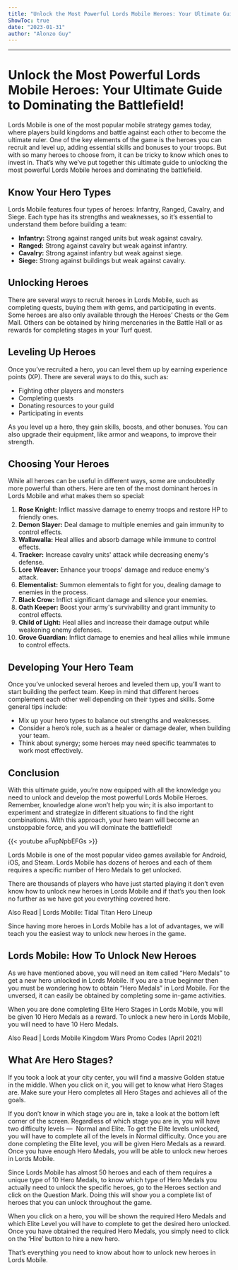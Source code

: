 ```yaml
---
title: "Unlock the Most Powerful Lords Mobile Heroes: Your Ultimate Guide to Dominating the Battlefield!"
ShowToc: true 
date: "2023-01-31"
author: "Alonzo Guy"
---
```

*****
# Unlock the Most Powerful Lords Mobile Heroes: Your Ultimate Guide to Dominating the Battlefield!

Lords Mobile is one of the most popular mobile strategy games today, where players build kingdoms and battle against each other to become the ultimate ruler. One of the key elements of the game is the heroes you can recruit and level up, adding essential skills and bonuses to your troops. But with so many heroes to choose from, it can be tricky to know which ones to invest in. That’s why we’ve put together this ultimate guide to unlocking the most powerful Lords Mobile heroes and dominating the battlefield.

## Know Your Hero Types

Lords Mobile features four types of heroes: Infantry, Ranged, Cavalry, and Siege. Each type has its strengths and weaknesses, so it’s essential to understand them before building a team:

- **Infantry:** Strong against ranged units but weak against cavalry.
- **Ranged:** Strong against cavalry but weak against infantry.
- **Cavalry:** Strong against infantry but weak against siege.
- **Siege:** Strong against buildings but weak against cavalry.

## Unlocking Heroes

There are several ways to recruit heroes in Lords Mobile, such as completing quests, buying them with gems, and participating in events. Some heroes are also only available through the Heroes’ Chests or the Gem Mall. Others can be obtained by hiring mercenaries in the Battle Hall or as rewards for completing stages in your Turf quest.

## Leveling Up Heroes

Once you’ve recruited a hero, you can level them up by earning experience points (XP). There are several ways to do this, such as:

- Fighting other players and monsters
- Completing quests
- Donating resources to your guild
- Participating in events

As you level up a hero, they gain skills, boosts, and other bonuses. You can also upgrade their equipment, like armor and weapons, to improve their strength.

## Choosing Your Heroes

While all heroes can be useful in different ways, some are undoubtedly more powerful than others. Here are ten of the most dominant heroes in Lords Mobile and what makes them so special:

1. **Rose Knight:** Inflict massive damage to enemy troops and restore HP to friendly ones.
2. **Demon Slayer:** Deal damage to multiple enemies and gain immunity to control effects.
3. **Wallawalla:** Heal allies and absorb damage while immune to control effects.
4. **Tracker:** Increase cavalry units' attack while decreasing enemy's defense.
5. **Lore Weaver:** Enhance your troops' damage and reduce enemy's attack.
6. **Elementalist:** Summon elementals to fight for you, dealing damage to enemies in the process.
7. **Black Crow:** Inflict significant damage and silence your enemies.
8. **Oath Keeper:** Boost your army's survivability and grant immunity to control effects.
9. **Child of Light:** Heal allies and increase their damage output while weakening enemy defenses.
10. **Grove Guardian:** Inflict damage to enemies and heal allies while immune to control effects.

## Developing Your Hero Team

Once you’ve unlocked several heroes and leveled them up, you’ll want to start building the perfect team. Keep in mind that different heroes complement each other well depending on their types and skills. Some general tips include:

- Mix up your hero types to balance out strengths and weaknesses.
- Consider a hero’s role, such as a healer or damage dealer, when building your team.
- Think about synergy; some heroes may need specific teammates to work most effectively.

## Conclusion

With this ultimate guide, you’re now equipped with all the knowledge you need to unlock and develop the most powerful Lords Mobile Heroes. Remember, knowledge alone won’t help you win; it is also important to experiment and strategize in different situations to find the right combinations. With this approach, your hero team will become an unstoppable force, and you will dominate the battlefield!

{{< youtube aFupNpbEFGs >}} 



Lords Mobile is one of the most popular video games available for Android, iOS, and Steam. Lords Mobile has dozens of heroes and each of them requires a specific number of Hero Medals to get unlocked.
 
There are thousands of players who have just started playing it don’t even know how to unlock new heroes in Lords Mobile and if that’s you then look no further as we have got you everything covered here.
 
Also Read | Lords Mobile: Tidal Titan Hero Lineup
 
Since having more heroes in Lords Mobile has a lot of advantages, we will teach you the easiest way to unlock new heroes in the game.
 
## Lords Mobile: How To Unlock New Heroes
 
As we have mentioned above, you will need an item called “Hero Medals” to get a new hero unlocked in Lords Mobile. If you are a true beginner then you must be wondering how to obtain “Hero Medals” in Lord Mobile. For the unversed, it can easily be obtained by completing some in-game activities.
 
When you are done completing Elite Hero Stages in Lords Mobile, you will be given 10 Hero Medals as a reward. To unlock a new hero in Lords Mobile, you will need to have 10 Hero Medals.
 
Also Read | Lords Mobile Kingdom Wars Promo Codes (April 2021)
 
## What Are Hero Stages?
 
If you took a look at your city center, you will find a massive Golden statue in the middle. When you click on it, you will get to know what Hero Stages are. Make sure your Hero completes all Hero Stages and achieves all of the goals.
 

 
If you don’t know in which stage you are in, take a look at the bottom left corner of the screen. Regardless of which stage you are in, you will have two difficulty levels —  Normal and Elite. To get the Elite levels unlocked, you will have to complete all of the levels in Normal difficulty. Once you are done completing the Elite level, you will be given Hero Medals as a reward. Once you have enough Hero Medals, you will be able to unlock new heroes in Lords Mobile.
 
Since Lords Mobile has almost 50 heroes and each of them requires a unique type of 10 Hero Medals, to know which type of Hero Medals you actually need to unlock the specific heroes, go to the Heroes section and click on the Question Mark. Doing this will show you a complete list of heroes that you can unlock throughout the game.
 
When you click on a hero, you will be shown the required Hero Medals and which Elite Level you will have to complete to get the desired hero unlocked. Once you have obtained the required Hero Medals, you simply need to click on the ‘Hire’ button to hire a new hero.
 
That’s everything you need to know about how to unlock new heroes in Lords Mobile.



